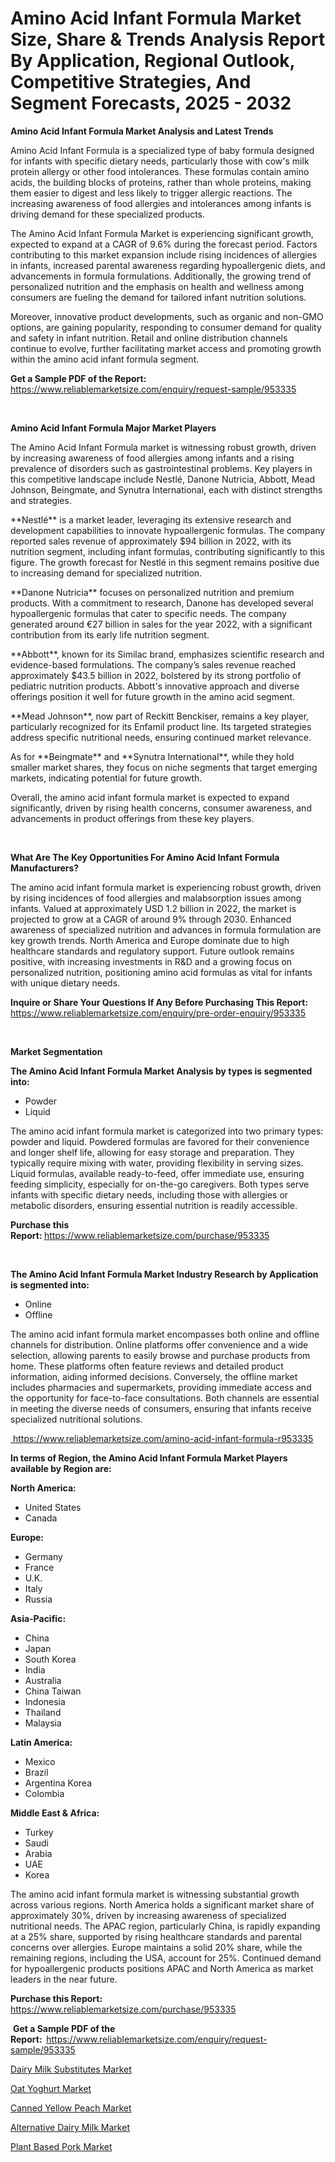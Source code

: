 <p><h1>Amino Acid Infant Formula Market Size, Share & Trends Analysis Report By Application, Regional Outlook, Competitive Strategies, And Segment Forecasts, 2025 - 2032</h1></p><p><strong>Amino Acid Infant Formula Market Analysis and Latest Trends</strong></p>
<p><p>Amino Acid Infant Formula is a specialized type of baby formula designed for infants with specific dietary needs, particularly those with cow's milk protein allergy or other food intolerances. These formulas contain amino acids, the building blocks of proteins, rather than whole proteins, making them easier to digest and less likely to trigger allergic reactions. The increasing awareness of food allergies and intolerances among infants is driving demand for these specialized products.</p><p>The Amino Acid Infant Formula Market is experiencing significant growth, expected to expand at a CAGR of 9.6% during the forecast period. Factors contributing to this market expansion include rising incidences of allergies in infants, increased parental awareness regarding hypoallergenic diets, and advancements in formula formulations. Additionally, the growing trend of personalized nutrition and the emphasis on health and wellness among consumers are fueling the demand for tailored infant nutrition solutions.</p><p>Moreover, innovative product developments, such as organic and non-GMO options, are gaining popularity, responding to consumer demand for quality and safety in infant nutrition. Retail and online distribution channels continue to evolve, further facilitating market access and promoting growth within the amino acid infant formula segment.</p></p>
<p><strong>Get a Sample PDF of the Report:&nbsp;</strong> <a href="https://www.reliablemarketsize.com/enquiry/request-sample/953335?utm_campaign=1143&utm_medium=2&utm_source=Github&utm_content=ia&utm_term=07042025&utm_id=amino-acid-infant-formula">https://www.reliablemarketsize.com/enquiry/request-sample/953335</a></p>
<p>&nbsp;</p>
<p><strong>Amino Acid Infant Formula Major Market Players</strong></p>
<p><p>The Amino Acid Infant Formula market is witnessing robust growth, driven by increasing awareness of food allergies among infants and a rising prevalence of disorders such as gastrointestinal problems. Key players in this competitive landscape include Nestlé, Danone Nutricia, Abbott, Mead Johnson, Beingmate, and Synutra International, each with distinct strengths and strategies.</p><p>**Nestlé** is a market leader, leveraging its extensive research and development capabilities to innovate hypoallergenic formulas. The company reported sales revenue of approximately $94 billion in 2022, with its nutrition segment, including infant formulas, contributing significantly to this figure. The growth forecast for Nestlé in this segment remains positive due to increasing demand for specialized nutrition.</p><p>**Danone Nutricia** focuses on personalized nutrition and premium products. With a commitment to research, Danone has developed several hypoallergenic formulas that cater to specific needs. The company generated around €27 billion in sales for the year 2022, with a significant contribution from its early life nutrition segment.</p><p>**Abbott**, known for its Similac brand, emphasizes scientific research and evidence-based formulations. The company’s sales revenue reached approximately $43.5 billion in 2022, bolstered by its strong portfolio of pediatric nutrition products. Abbott's innovative approach and diverse offerings position it well for future growth in the amino acid segment.</p><p>**Mead Johnson**, now part of Reckitt Benckiser, remains a key player, particularly recognized for its Enfamil product line. Its targeted strategies address specific nutritional needs, ensuring continued market relevance.</p><p>As for **Beingmate** and **Synutra International**, while they hold smaller market shares, they focus on niche segments that target emerging markets, indicating potential for future growth.</p><p>Overall, the amino acid infant formula market is expected to expand significantly, driven by rising health concerns, consumer awareness, and advancements in product offerings from these key players.</p></p>
<p>&nbsp;</p>
<p><strong>What Are The Key Opportunities For Amino Acid Infant Formula Manufacturers?</strong></p>
<p><p>The amino acid infant formula market is experiencing robust growth, driven by rising incidences of food allergies and malabsorption issues among infants. Valued at approximately USD 1.2 billion in 2022, the market is projected to grow at a CAGR of around 9% through 2030. Enhanced awareness of specialized nutrition and advances in formula formulation are key growth trends. North America and Europe dominate due to high healthcare standards and regulatory support. Future outlook remains positive, with increasing investments in R&D and a growing focus on personalized nutrition, positioning amino acid formulas as vital for infants with unique dietary needs.</p></p>
<p><strong>Inquire or Share Your Questions If Any Before Purchasing This Report:</strong> <a href="https://www.reliablemarketsize.com/enquiry/pre-order-enquiry/953335?utm_campaign=1143&utm_medium=2&utm_source=Github&utm_content=ia&utm_term=07042025&utm_id=amino-acid-infant-formula">https://www.reliablemarketsize.com/enquiry/pre-order-enquiry/953335</a></p>
<p>&nbsp;</p>
<p><strong>Market Segmentation</strong></p>
<p><strong>The Amino Acid Infant Formula Market Analysis by types is segmented into:</strong></p>
<p><ul><li>Powder</li><li>Liquid</li></ul></p>
<p><p>The amino acid infant formula market is categorized into two primary types: powder and liquid. Powdered formulas are favored for their convenience and longer shelf life, allowing for easy storage and preparation. They typically require mixing with water, providing flexibility in serving sizes. Liquid formulas, available ready-to-feed, offer immediate use, ensuring feeding simplicity, especially for on-the-go caregivers. Both types serve infants with specific dietary needs, including those with allergies or metabolic disorders, ensuring essential nutrition is readily accessible.</p></p>
<p><strong>Purchase this Report:&nbsp;</strong><a href="https://www.reliablemarketsize.com/purchase/953335?utm_campaign=1143&utm_medium=2&utm_source=Github&utm_content=ia&utm_term=07042025&utm_id=amino-acid-infant-formula">https://www.reliablemarketsize.com/purchase/953335</a></p>
<p>&nbsp;</p>
<p><strong>The Amino Acid Infant Formula Market Industry Research by Application is segmented into:</strong></p>
<p><ul><li>Online</li><li>Offline</li></ul></p>
<p><p>The amino acid infant formula market encompasses both online and offline channels for distribution. Online platforms offer convenience and a wide selection, allowing parents to easily browse and purchase products from home. These platforms often feature reviews and detailed product information, aiding informed decisions. Conversely, the offline market includes pharmacies and supermarkets, providing immediate access and the opportunity for face-to-face consultations. Both channels are essential in meeting the diverse needs of consumers, ensuring that infants receive specialized nutritional solutions.</p></p>
<p><a href="https://www.reliablemarketsize.com/amino-acid-infant-formula-r953335?utm_campaign=1143&utm_medium=2&utm_source=Github&utm_content=ia&utm_term=07042025&utm_id=amino-acid-infant-formula">&nbsp;https://www.reliablemarketsize.com/amino-acid-infant-formula-r953335</a></p>
<p><strong>In terms of Region, the Amino Acid Infant Formula Market Players available by Region are:</strong></p>
<p>
    <p> <strong> North America: </strong>
        <ul>
            <li>United States</li>
            <li>Canada</li>
        </ul>
        </p> 
    <p> <strong> Europe: </strong>
        <ul>
            <li>Germany</li>
            <li>France</li>
            <li>U.K.</li>
            <li>Italy</li>
            <li>Russia</li>
        </ul>
        </p> 
    <p> <strong> Asia-Pacific: </strong>
        <ul>
            <li>China</li>
            <li>Japan</li>
            <li>South Korea</li>
            <li>India</li>
            <li>Australia</li>
            <li>China Taiwan</li>
            <li>Indonesia</li>
            <li>Thailand</li>
            <li>Malaysia</li>
        </ul>
        </p> 
    <p> <strong> Latin America: </strong>
        <ul>
            <li>Mexico</li>
            <li>Brazil</li>
            <li>Argentina Korea</li>
            <li>Colombia</li>
        </ul>
        </p> 
    <p> <strong> Middle East & Africa: </strong>
        <ul>
            <li>Turkey</li>
            <li>Saudi</li>
            <li>Arabia</li>
            <li>UAE</li>
            <li>Korea</li>
        </ul>
    </p>
    </p>
<p><p>The amino acid infant formula market is witnessing substantial growth across various regions. North America holds a significant market share of approximately 30%, driven by increasing awareness of specialized nutritional needs. The APAC region, particularly China, is rapidly expanding at a 25% share, supported by rising healthcare standards and parental concerns over allergies. Europe maintains a solid 20% share, while the remaining regions, including the USA, account for 25%. Continued demand for hypoallergenic products positions APAC and North America as market leaders in the near future.</p></p>
<p><strong>Purchase this Report: </strong><a href="https://www.reliablemarketsize.com/purchase/953335?utm_campaign=1143&utm_medium=2&utm_source=Github&utm_content=ia&utm_term=07042025&utm_id=amino-acid-infant-formula">https://www.reliablemarketsize.com/purchase/953335</a></p>
<p>&nbsp;<strong>Get a Sample PDF of the Report:&nbsp;&nbsp;</strong><a href="https://www.reliablemarketsize.com/enquiry/request-sample/953335?utm_campaign=1143&utm_medium=2&utm_source=Github&utm_content=ia&utm_term=07042025&utm_id=amino-acid-infant-formula">https://www.reliablemarketsize.com/enquiry/request-sample/953335</a></p>
<p><strong></strong></p>
<p><p><a href="https://github.com/aslinalirey9/Market-Research-Report-List-1/blob/main/dairy-milk-substitutes-market.md?utm_campaign=1143&utm_medium=2&utm_source=Github&utm_content=ia&utm_term=07042025&utm_id=amino-acid-infant-formula">Dairy Milk Substitutes Market</a></p><p><a href="https://github.com/arifasabeygb/Market-Research-Report-List-1/blob/main/oat-yoghurt-market.md?utm_campaign=1143&utm_medium=2&utm_source=Github&utm_content=ia&utm_term=07042025&utm_id=amino-acid-infant-formula">Oat Yoghurt Market</a></p><p><a href="https://github.com/ajegiobitsa/Market-Research-Report-List-1/blob/main/canned-yellow-peach-market.md?utm_campaign=1143&utm_medium=2&utm_source=Github&utm_content=ia&utm_term=07042025&utm_id=amino-acid-infant-formula">Canned Yellow Peach Market</a></p><p><a href="https://github.com/ocambdidarhz/Market-Research-Report-List-1/blob/main/alternative-dairy-milk-market.md?utm_campaign=1143&utm_medium=2&utm_source=Github&utm_content=ia&utm_term=07042025&utm_id=amino-acid-infant-formula">Alternative Dairy Milk Market</a></p><p><a href="https://github.com/oshodikurc/Market-Research-Report-List-1/blob/main/plant-based-pork-market.md?utm_campaign=1143&utm_medium=2&utm_source=Github&utm_content=ia&utm_term=07042025&utm_id=amino-acid-infant-formula">Plant Based Pork Market</a></p></p>